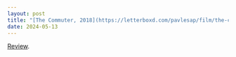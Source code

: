 ```yaml
---
layout: post
title: "[The Commuter, 2018](https://letterboxd.com/pavlesap/film/the-commuter/)"
date: 2024-05-13
---
```


[Review](https://letterboxd.com/pavlesap/film/the-commuter/).
